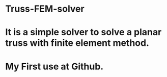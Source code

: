 # Truss-FEM-solver
# It is a simple solver to solve a planar truss with finite element method.
# My First use at Github.
